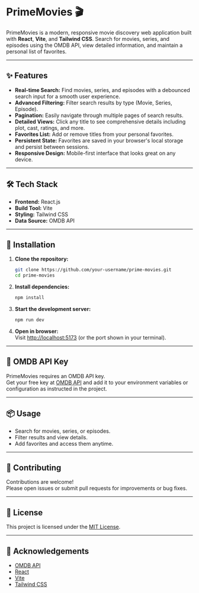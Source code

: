 # PrimeMovies 🎬

PrimeMovies is a modern, responsive movie discovery web application built with **React**, **Vite**, and **Tailwind CSS**. Search for movies, series, and episodes using the OMDB API, view detailed information, and maintain a personal list of favorites.

---

## ✨ Features

- **Real-time Search:** Find movies, series, and episodes with a debounced search input for a smooth user experience.
- **Advanced Filtering:** Filter search results by type (Movie, Series, Episode).
- **Pagination:** Easily navigate through multiple pages of search results.
- **Detailed Views:** Click any title to see comprehensive details including plot, cast, ratings, and more.
- **Favorites List:** Add or remove titles from your personal favorites.
- **Persistent State:** Favorites are saved in your browser's local storage and persist between sessions.
- **Responsive Design:** Mobile-first interface that looks great on any device.

---

## 🛠️ Tech Stack

- **Frontend:** React.js
- **Build Tool:** Vite
- **Styling:** Tailwind CSS
- **Data Source:** OMDB API

---

## 🚀 Installation

1. **Clone the repository:**
   ```bash
   git clone https://github.com/your-username/prime-movies.git
   cd prime-movies
   ```

2. **Install dependencies:**
   ```bash
   npm install
   ```

3. **Start the development server:**
   ```bash
   npm run dev
   ```

4. **Open in browser:**  
   Visit [http://localhost:5173](http://localhost:5173) (or the port shown in your terminal).

---

## 🔑 OMDB API Key

PrimeMovies requires an OMDB API key.  
Get your free key at [OMDB API](http://www.omdbapi.com/apikey.aspx) and add it to your environment variables or configuration as instructed in the project.

---

## 📦 Usage

- Search for movies, series, or episodes.
- Filter results and view details.
- Add favorites and access them anytime.

---

## 🤝 Contributing

Contributions are welcome!  
Please open issues or submit pull requests for improvements or bug fixes.

---

## 📄 License

This project is licensed under the [MIT License](LICENSE).

---

## 🙌 Acknowledgements

- [OMDB API](http://www.omdbapi.com/)
- [React](https://react.dev/)
- [Vite](https://vitejs.dev/)
- [Tailwind CSS](https://tailwindcss.com/)